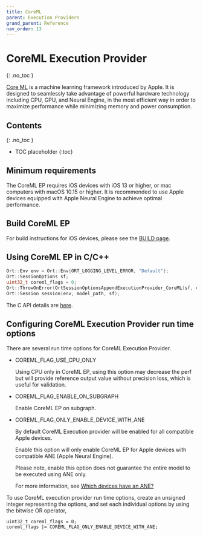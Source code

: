 ```yaml
---
title: CoreML
parent: Execution Providers
grand_parent: Reference
nav_order: 13
---
```



# CoreML Execution Provider
{: .no_toc }

[Core ML](https://developer.apple.com/machine-learning/core-ml/) is a machine learning framework introduced by Apple. It is designed to seamlessly take advantage of powerful hardware technology including CPU, GPU, and Neural Engine, in the most efficient way in order to maximize performance while minimizing memory and power consumption.

## Contents
{: .no_toc }

* TOC placeholder
{:toc}

## Minimum requirements

The CoreML EP requires iOS devices with iOS 13 or higher, or mac computers with macOS 10.15 or higher. It is recommended to use Apple devices equipped with Apple Neural Engine to achieve optimal performance.

## Build CoreML EP

For build instructions for iOS devices, please see the [BUILD page](../../how-to/build.md#ios-coreml-execution-provider).

## Using CoreML EP in C/C++

```c++
Ort::Env env = Ort::Env{ORT_LOGGING_LEVEL_ERROR, "Default"};
Ort::SessionOptions sf;
uint32_t coreml_flags = 0;
Ort::ThrowOnError(OrtSessionOptionsAppendExecutionProvider_CoreML(sf, coreml_flags));
Ort::Session session(env, model_path, sf);
```

The C API details are [here](../api/c-api.md).

## Configuring CoreML Execution Provider run time options

There are several run time options for CoreML Execution Provider.

* COREML_FLAG_USE_CPU_ONLY

   Using CPU only in CoreML EP, using this option may decrease the perf but will provide reference output value without precision loss, which is useful for validation.

* COREML_FLAG_ENABLE_ON_SUBGRAPH

   Enable CoreML EP on subgraph.

* COREML_FLAG_ONLY_ENABLE_DEVICE_WITH_ANE

   By default CoreML Execution provider will be enabled for all compatible Apple devices.

   Enable this option will only enable CoreML EP for Apple devices with compatible ANE (Apple Neural Engine).

   Please note, enable this option does not guarantee the entire model to be executed using ANE only.

   For more information, see [Which devices have an ANE?](https://github.com/hollance/neural-engine/blob/master/docs/supported-devices.md)

To use CoreML execution provider run time options, create an unsigned integer representing the options, and set each individual options by using the bitwise OR operator,

```
uint32_t coreml_flags = 0;
coreml_flags |= COREML_FLAG_ONLY_ENABLE_DEVICE_WITH_ANE;
```